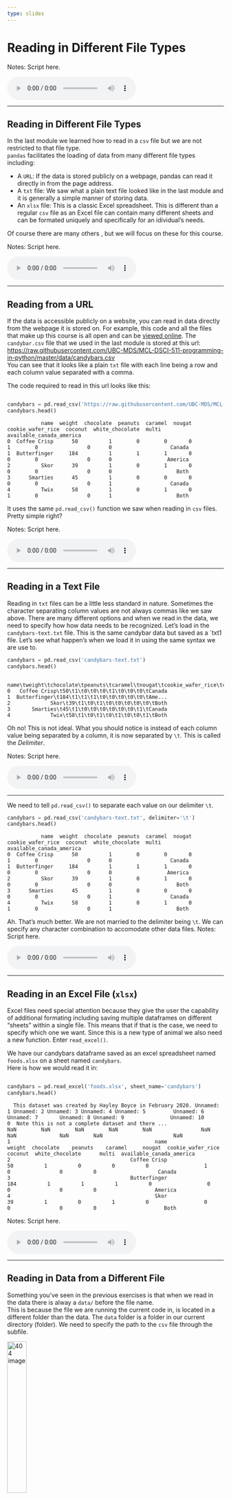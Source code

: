 ```yaml
---
type: slides
---
```


# Reading in Different File Types

Notes: Script here.

<html>

<audio controls >

<source src="placeholder_audio.mp3" />

</audio>

</html>

---

## Reading in Different File Types

In the last module we learned how to read in a `csv` file but we are not
restricted to that file type.  
`pandas` facilitates the loading of data from many different file types
including:

  - A `URL`: If the data is stored publicly on a webpage, pandas can
    read it directly in from the page address.
  - A `txt` file: We saw what a plain text file looked like in the last
    module and it is generally a simple manner of storing data.  
  - An `xlsx` file: This is a classic Excel spreadsheet. This is
    different than a regular `csv` file as an Excel file can contain
    many different sheets and can be formated uniquely and specifically
    for an idividual’s needs.

Of course there are many others , but we will focus on these for this
course.

Notes: Script here.

<html>

<audio controls >

<source src="placeholder_audio.mp3" />

</audio>

</html>

---

## Reading from a URL

If the data is accessible publicly on a website, you can read in data
directly from the webpage it is stored on. For example, this code and
all the files that make up this course is all open and can be [viewed
online](https://github.com/UBC-MDS/MCL-DSCI-511-programming-in-python).
The `candybar.csv` file that we used in the last module is stored at
this
url:  
<https://raw.githubusercontent.com/UBC-MDS/MCL-DSCI-511-programming-in-python/master/data/candybars.csv>  
You can see that it looks like a plain `txt` file with each line being a
row and each column value separated with a comma.

The code required to read in this url looks like this:

``` python

candybars = pd.read_csv('https://raw.githubusercontent.com/UBC-MDS/MCL-DSCI-511-programming-in-python/master/data/candybars.csv')
candybars.head()
```

```out
           name  weight  chocolate  peanuts  caramel  nougat  cookie_wafer_rice  coconut  white_chocolate  multi available_canada_america
0  Coffee Crisp      50          1        0        0       0                  1        0                0      0                   Canada
1  Butterfinger     184          1        1        1       0                  0        0                0      0                  America
2          Skor      39          1        0        1       0                  0        0                0      0                     Both
3      Smarties      45          1        0        0       0                  0        0                0      1                   Canada
4          Twix      58          1        0        1       0                  1        0                0      1                     Both
```

It uses the same `pd.read_csv()` function we saw when reading in `csv`
files.  
Pretty simple right?

Notes: Script here.

<html>

<audio controls >

<source src="placeholder_audio.mp3" />

</audio>

</html>

---

## Reading in a Text File

Reading in `txt` files can be a little less standard in nature.
Sometimes the character separating column values are not always commas
like we saw above. There are many different options and when we read in
the data, we need to specify how how data needs to be recognized. Let’s
load in the `candybars-text.txt` file. This is the same candybar data
but saved as a \`txt1 file. Let’s see what happen’s when we load it in
using the same syntax we are use to.

``` python
candybars = pd.read_csv('candybars-text.txt')
candybars.head()
```

```out
  name\tweight\tchocolate\tpeanuts\tcaramel\tnougat\tcookie_wafer_rice\tcoconut\twhite_chocolate\tmulti\tavailable_canada_america
0   Coffee Crisp\t50\t1\t0\t0\t0\t1\t0\t0\t0\tCanada                                                                             
1  Butterfinger\t184\t1\t1\t1\t0\t0\t0\t0\t0\tAme...                                                                             
2             Skor\t39\t1\t0\t1\t0\t0\t0\t0\t0\tBoth                                                                             
3       Smarties\t45\t1\t0\t0\t0\t0\t0\t0\t1\tCanada                                                                             
4             Twix\t58\t1\t0\t1\t0\t1\t0\t0\t1\tBoth
```

Oh no\! This is not ideal. What you should notice is instead of each
column value being separated by a column, it is now separated by `\t`.
This is called the *Delimiter*.

Notes: Script here.

<html>

<audio controls >

<source src="placeholder_audio.mp3" />

</audio>

</html>

---

We need to tell `pd.read_csv()` to separate each value on our delimiter
`\t`.

``` python
candybars = pd.read_csv('candybars-text.txt', delimiter='\t')
candybars.head()
```

```out
           name  weight  chocolate  peanuts  caramel  nougat  cookie_wafer_rice  coconut  white_chocolate  multi available_canada_america
0  Coffee Crisp      50          1        0        0       0                  1        0                0      0                   Canada
1  Butterfinger     184          1        1        1       0                  0        0                0      0                  America
2          Skor      39          1        0        1       0                  0        0                0      0                     Both
3      Smarties      45          1        0        0       0                  0        0                0      1                   Canada
4          Twix      58          1        0        1       0                  1        0                0      1                     Both
```

Ah. That’s much better. We are not married to the delimiter being `\t`.
We can specify any character combination to accomodate other data files.
Notes: Script here.

<html>

<audio controls >

<source src="placeholder_audio.mp3" />

</audio>

</html>

---

## Reading in an Excel File (`xlsx`)

Excel files need special attention because they give the user the
capability of additional formating including saving multiple dataframes
on different “sheets” within a single file. This means that if that is
the case, we need to specify which one we want. Since this is a new type
of animal we also need a new function. Enter `read_excel()`.

We have our candybars dataframe saved as an excel spreadsheet named
`foods.xlsx` on a sheet named `candybars`.  
Here is how we would read it in:

``` python

candybars = pd.read_excel('foods.xlsx', sheet_name='candybars')
candybars.head()
```

```out
  This dataset was created by Hayley Boyce in February 2020. Unnamed: 1 Unnamed: 2 Unnamed: 3 Unnamed: 4 Unnamed: 5         Unnamed: 6 Unnamed: 7       Unnamed: 8 Unnamed: 9               Unnamed: 10
0  Note this is not a complete dataset and there ...                NaN        NaN        NaN        NaN        NaN                NaN        NaN              NaN        NaN                       NaN
1                                               name             weight  chocolate    peanuts    caramel     nougat  cookie_wafer_rice    coconut  white_chocolate      multi  available_canada_america
2                                       Coffee Crisp                 50          1          0          0          0                  1          0                0          0                    Canada
3                                       Butterfinger                184          1          1          1          0                  0          0                0          0                   America
4                                               Skor                 39          1          0          1          0                  0          0                0          0                      Both
```

Notes: Script here.

<html>

<audio controls >

<source src="placeholder_audio.mp3" />

</audio>

</html>

---

## Reading in Data from a Different File

Something you’ve seen in the previous exercises is that when we read in
the data there is alway a `data/` before the file name.  
This is because the file we are running the current code in, is located
in a different folder than the data. The `data` folder is a folder in
our current directory (folder). We need to specify the path to the `csv`
file through the subfile.

<img src='module2/datafile.png'  alt="404 image"  width="30%"/>

This translates to the syntax `data/canucks.csv`

This syntax is not restricted to a single subfolder and could even have
multiple folder between the current location and the final file name.
*Example:* `data/module1/question3/candybars.csv`

In this course we save all our data in a file called `data` so when
asked to read in data, take care in future exercises to add the full
path to the required file.

Notes: Script here.

<html>

<audio controls >

<source src="placeholder_audio.mp3" />

</audio>

</html>

---

# Let’s apply what we learned\!

Notes: Script here

<html>

<audio controls >

<source src="placeholder_audio.mp3" />

</audio>

</html>
